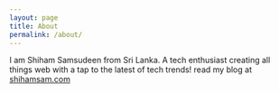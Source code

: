 ```yaml
---
layout: page
title: About
permalink: /about/
---
```


I am Shiham Samsudeen from Sri Lanka. A tech enthusiast creating all things web with a tap to the latest of tech trends! read my blog at [shihamsam.com](http://shihamsamsudeen.blogspot.com/)
